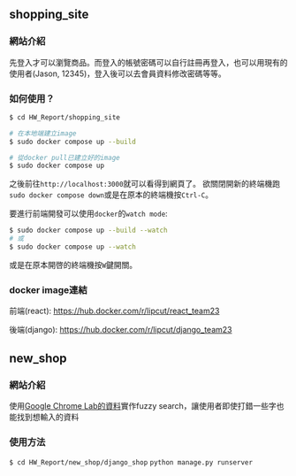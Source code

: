 ## shopping_site
### 網站介紹
先登入才可以瀏覽商品。而登入的帳號密碼可以自行註冊再登入，也可以用現有的使用者(Jason, 12345)，登入後可以去會員資料修改密碼等等。

### 如何使用？
``` sh
$ cd HW_Report/shopping_site

# 在本地端建立image
$ sudo docker compose up --build

# 從docker pull已建立好的image
$ sudo docker compose up
```

之後前往`http://localhost:3000`就可以看得到網頁了。
欲關閉開新的終端機跑`sudo docker compose down`或是在原本的終端機按`Ctrl-C`。

要進行前端開發可以使用`docker`的`watch mode`:
``` sh
$ sudo docker compose up --build --watch
# 或
$ sudo docker compose up --watch
```
或是在原本開啓的終端機按`W`鍵開關。

### docker image連結
前端\(react\):  https://hub.docker.com/r/lipcut/react_team23

後端\(django\): https://hub.docker.com/r/lipcut/django_team23

## new_shop
### 網站介紹
使用[Google Chrome Lab的資料](https://github.com/GoogleChromeLabs/sample-pie-shop/blob/master/src/data/products.json)實作fuzzy search，讓使用者即使打錯一些字也能找到想輸入的資料
### 使用方法
`$ cd HW_Report/new_shop/django_shop`
`python manage.py runserver`